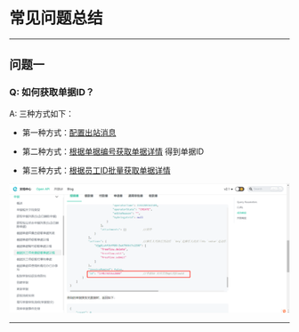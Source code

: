 # 常见问题总结

---
## 问题一

### Q: 如何获取单据ID？

A: 三种方式如下：
- 第一种方式：[配置出站消息](/docs/open-api/outbound-message/outbound-new)

- 第二种方式：[根据单据编号获取单据详情](/docs/open-api/flows/get-forms-details-byCode) 得到单据ID

- 第三种方式：[根据员工ID批量获取单据详情](/docs/open-api/flows/get-forms-details-byStaff)

![image](images/从单据详情获取单据ID.png)

---
